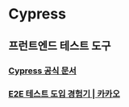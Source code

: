 # Cypress

## 프런트엔드 테스트 도구
### [Cypress 공식 문서](https://docs.cypress.io/guides/overview/why-cypress)
### [E2E 테스트 도입 경험기 | 카카오](https://fe-developers.kakaoent.com/2023/230209-e2e/)

